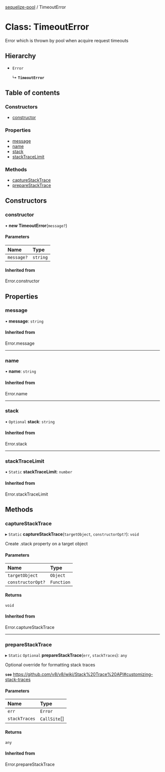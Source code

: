 [sequelize-pool](../README.md) / TimeoutError

# Class: TimeoutError

Error which is thrown by pool when acquire request timeouts

## Hierarchy

- `Error`

  ↳ **`TimeoutError`**

## Table of contents

### Constructors

- [constructor](TimeoutError.md#constructor)

### Properties

- [message](TimeoutError.md#message)
- [name](TimeoutError.md#name)
- [stack](TimeoutError.md#stack)
- [stackTraceLimit](TimeoutError.md#stacktracelimit)

### Methods

- [captureStackTrace](TimeoutError.md#capturestacktrace)
- [prepareStackTrace](TimeoutError.md#preparestacktrace)

## Constructors

### constructor

• **new TimeoutError**(`message?`)

#### Parameters

| Name | Type |
| :------ | :------ |
| `message?` | `string` |

#### Inherited from

Error.constructor

## Properties

### message

• **message**: `string`

#### Inherited from

Error.message

___

### name

• **name**: `string`

#### Inherited from

Error.name

___

### stack

• `Optional` **stack**: `string`

#### Inherited from

Error.stack

___

### stackTraceLimit

▪ `Static` **stackTraceLimit**: `number`

#### Inherited from

Error.stackTraceLimit

## Methods

### captureStackTrace

▸ `Static` **captureStackTrace**(`targetObject`, `constructorOpt?`): `void`

Create .stack property on a target object

#### Parameters

| Name | Type |
| :------ | :------ |
| `targetObject` | `Object` |
| `constructorOpt?` | `Function` |

#### Returns

`void`

#### Inherited from

Error.captureStackTrace

___

### prepareStackTrace

▸ `Static` `Optional` **prepareStackTrace**(`err`, `stackTraces`): `any`

Optional override for formatting stack traces

**`see`** https://github.com/v8/v8/wiki/Stack%20Trace%20API#customizing-stack-traces

#### Parameters

| Name | Type |
| :------ | :------ |
| `err` | `Error` |
| `stackTraces` | `CallSite`[] |

#### Returns

`any`

#### Inherited from

Error.prepareStackTrace

